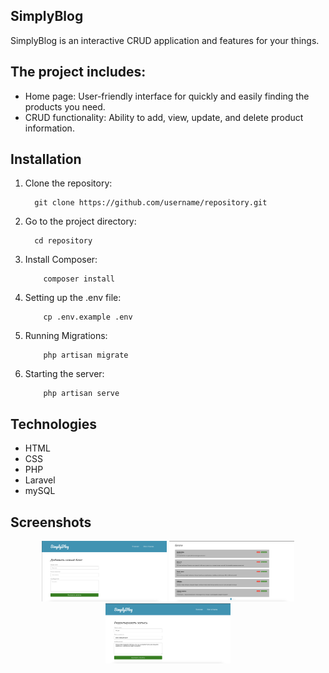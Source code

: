 ## SimplyBlog

SimplyBlog is an interactive CRUD application and features for your things.


## The project includes:

- Home page: User-friendly interface for quickly and easily finding the products you need.
- CRUD functionality: Ability to add, view, update, and delete product information.


## Installation

1. Clone the repository:
    ```
      git clone https://github.com/username/repository.git
    ```
2. Go to the project directory:
    ```
      cd repository
    ```
3. Install Composer:
    ```
        composer install
    ```
3. Setting up the .env file:
    ```
        cp .env.example .env
    ```
3. Running Migrations:
    ```
        php artisan migrate
    ```
3. Starting the server:
    ```
        php artisan serve
    ```
    

## Technologies

- HTML
- CSS
- PHP
- Laravel
- mySQL


## Screenshots
<p align="center">
  <img src="resources/images/readme1.png" alt="Скриншот 1" width="200"/>
  <img src="resources/images/readme2.png" alt="Скриншот 2" width="200"/>
  <img src="resources/images/readme3.png" alt="Скриншот 3" width="200"/>
</p>
